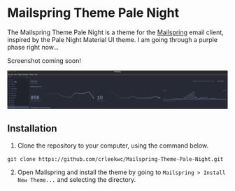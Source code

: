 # Mailspring Theme Pale Night

The Mailspring Theme Pale Night is a theme for the [Mailspring](http://www.getmailspring.com/) email client, inspired by the Pale Night Material UI theme. I am going through a purple phase right now...

Screenshot coming soon!

<img src="https://raw.githubusercontent.com/crleekwc/Mailspring-Theme-Pale-Night/master/screenshot/mailspring-theme-pale-night.png" />

## Installation
1. Clone the repository to your computer, using the command below.
```
git clone https://github.com/crleekwc/Mailspring-Theme-Pale-Night.git
```

2. Open Mailspring  and install the theme by going to `Mailspring > Install New Theme...`
   and selecting the directory.
   
